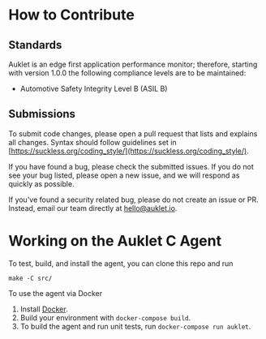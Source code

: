 # How to Contribute

## Standards

Auklet is an edge first application performance monitor; therefore, starting 
with version 1.0.0 the following compliance levels are to be maintained:

- Automotive Safety Integrity Level B (ASIL B)

## Submissions

To submit code changes, please open a pull request that lists and explains all 
changes. Syntax should follow guidelines set in 
[https://suckless.org/coding_style/](https://suckless.org/coding_style/).

If you have found a bug, please check the submitted issues. If you do not see 
your bug listed, please open a new issue, and we will respond as quickly as 
possible. 

If you've found a security related bug, please do not create an issue or PR. 
Instead, email our team directly at [hello@auklet.io](mailto:hello@auklet.io). 

# Working on the Auklet C Agent
To test, build, and install the agent, you can clone this repo and run

	make -C src/
	
To use the agent via Docker
1. Install [Docker](www.docker.com/products/docker-desktop).
1. Build your environment with `docker-compose build`.
1. To build the agent and run unit tests, run `docker-compose run auklet`.
